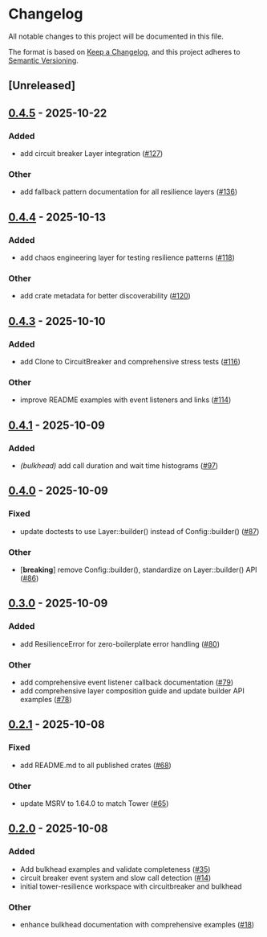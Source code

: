 # Changelog

All notable changes to this project will be documented in this file.

The format is based on [Keep a Changelog](https://keepachangelog.com/en/1.0.0/),
and this project adheres to [Semantic Versioning](https://semver.org/spec/v2.0.0.html).

## [Unreleased]

## [0.4.5](https://github.com/joshrotenberg/tower-resilience/compare/tower-resilience-bulkhead-v0.4.4...tower-resilience-bulkhead-v0.4.5) - 2025-10-22

### Added

- add circuit breaker Layer integration ([#127](https://github.com/joshrotenberg/tower-resilience/pull/127))

### Other

- add fallback pattern documentation for all resilience layers ([#136](https://github.com/joshrotenberg/tower-resilience/pull/136))

## [0.4.4](https://github.com/joshrotenberg/tower-resilience/compare/tower-resilience-bulkhead-v0.4.3...tower-resilience-bulkhead-v0.4.4) - 2025-10-13

### Added

- add chaos engineering layer for testing resilience patterns ([#118](https://github.com/joshrotenberg/tower-resilience/pull/118))

### Other

- add crate metadata for better discoverability ([#120](https://github.com/joshrotenberg/tower-resilience/pull/120))

## [0.4.3](https://github.com/joshrotenberg/tower-resilience/compare/tower-resilience-bulkhead-v0.4.2...tower-resilience-bulkhead-v0.4.3) - 2025-10-10

### Added

- add Clone to CircuitBreaker and comprehensive stress tests ([#116](https://github.com/joshrotenberg/tower-resilience/pull/116))

### Other

- improve README examples with event listeners and links ([#114](https://github.com/joshrotenberg/tower-resilience/pull/114))

## [0.4.1](https://github.com/joshrotenberg/tower-resilience/compare/tower-resilience-bulkhead-v0.4.0...tower-resilience-bulkhead-v0.4.1) - 2025-10-09

### Added

- *(bulkhead)* add call duration and wait time histograms ([#97](https://github.com/joshrotenberg/tower-resilience/pull/97))

## [0.4.0](https://github.com/joshrotenberg/tower-resilience/compare/tower-resilience-bulkhead-v0.3.0...tower-resilience-bulkhead-v0.4.0) - 2025-10-09

### Fixed

- update doctests to use Layer::builder() instead of Config::builder() ([#87](https://github.com/joshrotenberg/tower-resilience/pull/87))

### Other

- [**breaking**] remove Config::builder(), standardize on Layer::builder() API ([#86](https://github.com/joshrotenberg/tower-resilience/pull/86))

## [0.3.0](https://github.com/joshrotenberg/tower-resilience/compare/tower-resilience-bulkhead-v0.2.1...tower-resilience-bulkhead-v0.3.0) - 2025-10-09

### Added

- add ResilienceError for zero-boilerplate error handling ([#80](https://github.com/joshrotenberg/tower-resilience/pull/80))

### Other

- add comprehensive event listener callback documentation ([#79](https://github.com/joshrotenberg/tower-resilience/pull/79))
- add comprehensive layer composition guide and update builder API examples ([#78](https://github.com/joshrotenberg/tower-resilience/pull/78))

## [0.2.1](https://github.com/joshrotenberg/tower-resilience/compare/tower-resilience-bulkhead-v0.2.0...tower-resilience-bulkhead-v0.2.1) - 2025-10-08

### Fixed

- add README.md to all published crates ([#68](https://github.com/joshrotenberg/tower-resilience/pull/68))

### Other

- update MSRV to 1.64.0 to match Tower ([#65](https://github.com/joshrotenberg/tower-resilience/pull/65))

## [0.2.0](https://github.com/joshrotenberg/tower-resilience/compare/tower-bulkhead-v0.1.0...tower-bulkhead-v0.2.0) - 2025-10-08

### Added

- Add bulkhead examples and validate completeness ([#35](https://github.com/joshrotenberg/tower-resilience/pull/35))
- circuit breaker event system and slow call detection ([#14](https://github.com/joshrotenberg/tower-resilience/pull/14))
- initial tower-resilience workspace with circuitbreaker and bulkhead

### Other

- enhance bulkhead documentation with comprehensive examples ([#18](https://github.com/joshrotenberg/tower-resilience/pull/18))
